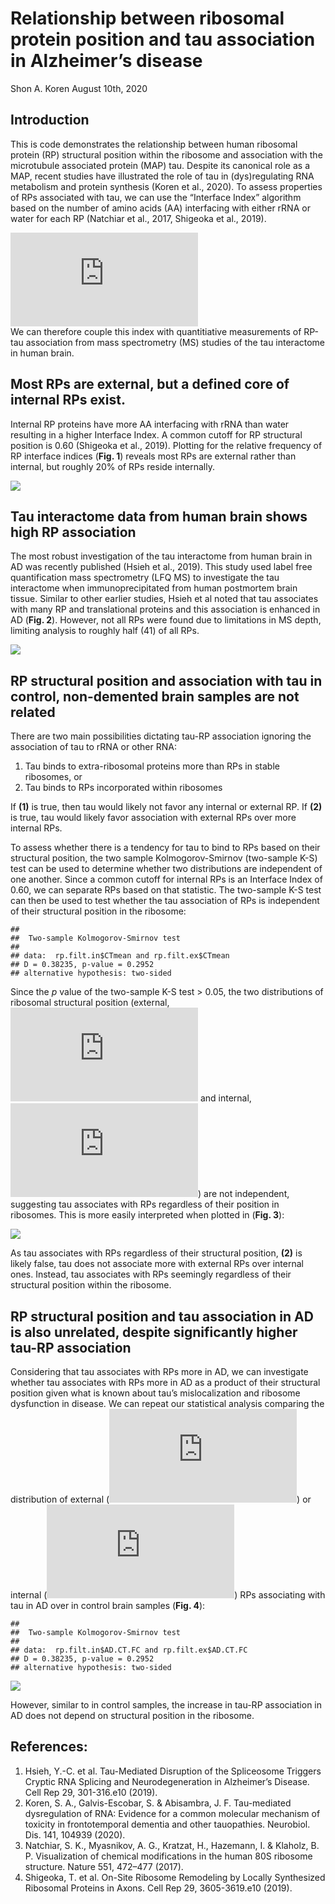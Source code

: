 Relationship between ribosomal protein position and tau association in
Alzheimer’s disease
================
Shon A. Koren
August 10th, 2020

## Introduction

This is code demonstrates the relationship between human ribosomal
protein (RP) structural position within the ribosome and association
with the microtubule associated protein (MAP) tau. Despite its canonical
role as a MAP, recent studies have illustrated the role of tau in
(dys)regulating RNA metabolism and protein synthesis (Koren et al.,
2020). To assess properties of RPs associated with tau, we can use the
“Interface Index” algorithm based on the number of amino acids (AA)
interfacing with either rRNA or water for each RP (Natchiar et al.,
2017, Shigeoka et al., 2019).

  
![InterfaceIndex = \\displaystyle \\frac{{\\sum
AA}\_{rRNA}}{\\sum(AA\_{rRNA}+AA\_{water})}](https://latex.codecogs.com/png.latex?InterfaceIndex%20%3D%20%5Cdisplaystyle%20%5Cfrac%7B%7B%5Csum%20AA%7D_%7BrRNA%7D%7D%7B%5Csum%28AA_%7BrRNA%7D%2BAA_%7Bwater%7D%29%7D
"InterfaceIndex = \\displaystyle \\frac{{\\sum AA}_{rRNA}}{\\sum(AA_{rRNA}+AA_{water})}")  
We can therefore couple this index with quantitiative measurements of
RP-tau association from mass spectrometry (MS) studies of the tau
interactome in human brain.

## Most RPs are external, but a defined core of internal RPs exist.

Internal RP proteins have more AA interfacing with rRNA than water
resulting in a higher Interface Index. A common cutoff for RP structural
position is 0.60 (Shigeoka et al., 2019). Plotting for the relative
frequency of RP interface indices (**Fig. 1**) reveals most RPs are
external rather than internal, but roughly 20% of RPs reside internally.

<img src="Tau-RP-Structure_files/figure-gfm/unnamed-chunk-1-1.png" style="display: block; margin: auto;" />

## Tau interactome data from human brain shows high RP association

The most robust investigation of the tau interactome from human brain in
AD was recently published (Hsieh et al., 2019). This study used label
free quantification mass spectrometry (LFQ MS) to investigate the tau
interactome when immunoprecipitated from human postmortem brain tissue.
Similar to other earlier studies, Hsieh et al noted that tau associates
with many RP and translational proteins and this association is enhanced
in AD (**Fig. 2**). However, not all RPs were found due to limitations
in MS depth, limiting analysis to roughly half (41) of all RPs.

![](Tau-RP-Structure_files/figure-gfm/unnamed-chunk-2-1.png)<!-- -->

## RP structural position and association with tau in control, non-demented brain samples are not related

There are two main possibilities dictating tau-RP association ignoring
the association of tau to rRNA or other RNA:

1.  Tau binds to extra-ribosomal proteins more than RPs in stable
    ribosomes, or  
2.  Tau binds to RPs incorporated within ribosomes

If **(1)** is true, then tau would likely not favor any internal or
external RP. If **(2)** is true, tau would likely favor association with
external RPs over more internal RPs.

To assess whether there is a tendency for tau to bind to RPs based on
their structural position, the two sample Kolmogorov-Smirnov (two-sample
K-S) test can be used to determine whether two distributions are
independent of one another. Since a common cutoff for internal RPs is an
Interface Index of 0.60, we can separate RPs based on that statistic.
The two-sample K-S test can then be used to test whether the tau
association of RPs is independent of their structural position in the
ribosome:

    ## 
    ##  Two-sample Kolmogorov-Smirnov test
    ## 
    ## data:  rp.filt.in$CTmean and rp.filt.ex$CTmean
    ## D = 0.38235, p-value = 0.2952
    ## alternative hypothesis: two-sided

Since the *p* value of the two-sample K-S test \> 0.05, the two
distributions of ribosomal structural position (external, ![II
\< 0.60](https://latex.codecogs.com/png.latex?II%20%3C%200.60
"II \< 0.60") and internal, ![II
\> 0.60](https://latex.codecogs.com/png.latex?II%20%3E%200.60
"II \> 0.60")) are not independent, suggesting tau associates with RPs
regardless of their position in ribosomes. This is more easily
interpreted when plotted in (**Fig. 3**):

<img src="Tau-RP-Structure_files/figure-gfm/unnamed-chunk-4-1.png" style="display: block; margin: auto;" />

As tau associates with RPs regardless of their structural position,
**(2)** is likely false, tau does not associate more with external RPs
over internal ones. Instead, tau associates with RPs seemingly
regardless of their structural position within the ribosome.

## RP structural position and tau association in AD is also unrelated, despite significantly higher tau-RP association

Considering that tau associates with RPs more in AD, we can investigate
whether tau associates with RPs more in AD as a product of their
structural position given what is known about tau’s mislocalization and
ribosome dysfunction in disease. We can repeat our statistical analysis
comparing the distribution of external (![II
\<0.60](https://latex.codecogs.com/png.latex?II%20%3C0.60 "II \<0.60"))
or internal (![II
\>0.60](https://latex.codecogs.com/png.latex?II%20%3E0.60 "II \>0.60"))
RPs associating with tau in AD over in control brain samples (**Fig.
4**):

    ## 
    ##  Two-sample Kolmogorov-Smirnov test
    ## 
    ## data:  rp.filt.in$AD.CT.FC and rp.filt.ex$AD.CT.FC
    ## D = 0.38235, p-value = 0.2952
    ## alternative hypothesis: two-sided

<img src="Tau-RP-Structure_files/figure-gfm/unnamed-chunk-5-1.png" style="display: block; margin: auto;" />

However, similar to in control samples, the increase in tau-RP
association in AD does not depend on structural position in the
ribosome.  

## References:

1.  Hsieh, Y.-C. et al. Tau-Mediated Disruption of the Spliceosome
    Triggers Cryptic RNA Splicing and Neurodegeneration in Alzheimer’s
    Disease. Cell Rep 29, 301-316.e10 (2019).  
2.  Koren, S. A., Galvis-Escobar, S. & Abisambra, J. F. Tau-mediated
    dysregulation of RNA: Evidence for a common molecular mechanism of
    toxicity in frontotemporal dementia and other tauopathies.
    Neurobiol. Dis. 141, 104939 (2020).  
3.  Natchiar, S. K., Myasnikov, A. G., Kratzat, H., Hazemann, I. &
    Klaholz, B. P. Visualization of chemical modifications in the human
    80S ribosome structure. Nature 551, 472–477 (2017).  
4.  Shigeoka, T. et al. On-Site Ribosome Remodeling by Locally
    Synthesized Ribosomal Proteins in Axons. Cell Rep 29, 3605-3619.e10
    (2019).
